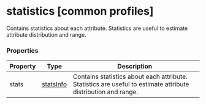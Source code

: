 # statistics [common profiles]

Contains statistics about each attribute. Statistics are useful to estimate attribute distribution and range.

### Properties

| Property | Type | Description |
| --- | --- | --- |
| stats | [statsInfo](statsInfo.cmn.md) | Contains statistics about each attribute. Statistics are useful to estimate attribute distribution and range. |

